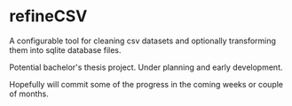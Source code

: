 # refineCSV
A configurable tool for cleaning csv datasets and optionally transforming them into sqlite database files.

Potential bachelor's thesis project. Under planning and early development.

Hopefully will commit some of the progress in the coming weeks or couple of months.
